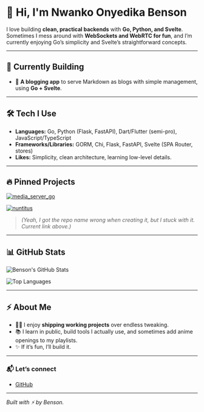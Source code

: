 # 👋 Hi, I'm Nwanko Onyedika Benson

I love building **clean, practical backends** with **Go, Python, and Svelte**. Sometimes I mess around with **WebSockets and WebRTC for fun**, and I’m currently enjoying Go’s simplicity and Svelte’s straightforward concepts.

---

## 🚧 Currently Building
- 📝 **A blogging app** to serve Markdown as blogs with simple management, using **Go + Svelte**.

---

## 🛠️ Tech I Use
- **Languages:** Go, Python (Flask, FastAPI), Dart/Flutter (semi-pro), JavaScript/TypeScript
- **Frameworks/Libraries:** GORM, Chi, Flask, FastAPI, Svelte (SPA Router, stores)
- **Likes:** Simplicity, clean architecture, learning low-level details.

---

## 🔥 Pinned Projects

[![media_server_go](https://github-readme-stats.vercel.app/api/pin/?username=Benson003&repo=media_server_go&theme=tokyonight)](https://github.com/Benson003/media_server_go)

[![nuntitus](https://github-readme-stats.vercel.app/api/pin/?username=Benson003&repo=nuntitus&theme=tokyonight)](https://github.com/Benson003/nuntitus)

> *(Yeah, I got the repo name wrong when creating it, but I stuck with it. Current link above.)*

---

## 📊 GitHub Stats

![Benson's GitHub Stats](https://github-readme-stats.vercel.app/api?username=Benson003&show_icons=true&theme=tokyonight&hide_border=true)

![Top Languages](https://github-readme-stats.vercel.app/api/top-langs/?username=Benson003&layout=compact&theme=tokyonight&hide_border=true)

---

## ⚡ About Me

- 🧑‍💻 I enjoy **shipping working projects** over endless tweaking.
- 📚 I learn in public, build tools I actually use, and sometimes add anime openings to my playlists.
- ✨ If it’s fun, I’ll build it.

---

### 📬 Let’s connect
- [GitHub](https://github.com/Benson003)

---

*Built with ⚡ by Benson.*
